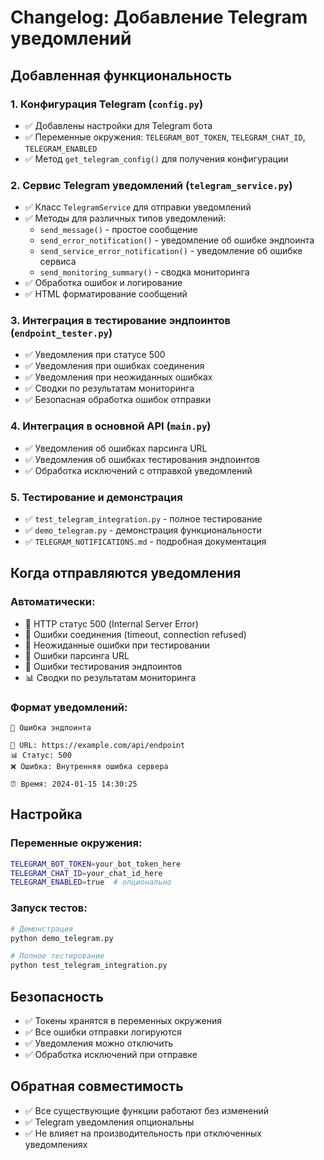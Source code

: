 # Changelog: Добавление Telegram уведомлений

## Добавленная функциональность

### 1. Конфигурация Telegram (`config.py`)
- ✅ Добавлены настройки для Telegram бота
- ✅ Переменные окружения: `TELEGRAM_BOT_TOKEN`, `TELEGRAM_CHAT_ID`, `TELEGRAM_ENABLED`
- ✅ Метод `get_telegram_config()` для получения конфигурации

### 2. Сервис Telegram уведомлений (`telegram_service.py`)
- ✅ Класс `TelegramService` для отправки уведомлений
- ✅ Методы для различных типов уведомлений:
  - `send_message()` - простое сообщение
  - `send_error_notification()` - уведомление об ошибке эндпоинта
  - `send_service_error_notification()` - уведомление об ошибке сервиса
  - `send_monitoring_summary()` - сводка мониторинга
- ✅ Обработка ошибок и логирование
- ✅ HTML форматирование сообщений

### 3. Интеграция в тестирование эндпоинтов (`endpoint_tester.py`)
- ✅ Уведомления при статусе 500
- ✅ Уведомления при ошибках соединения
- ✅ Уведомления при неожиданных ошибках
- ✅ Сводки по результатам мониторинга
- ✅ Безопасная обработка ошибок отправки

### 4. Интеграция в основной API (`main.py`)
- ✅ Уведомления об ошибках парсинга URL
- ✅ Уведомления об ошибках тестирования эндпоинтов
- ✅ Обработка исключений с отправкой уведомлений

### 5. Тестирование и демонстрация
- ✅ `test_telegram_integration.py` - полное тестирование
- ✅ `demo_telegram.py` - демонстрация функциональности
- ✅ `TELEGRAM_NOTIFICATIONS.md` - подробная документация

## Когда отправляются уведомления

### Автоматически:
- 🚨 HTTP статус 500 (Internal Server Error)
- 🚨 Ошибки соединения (timeout, connection refused)
- 🚨 Неожиданные ошибки при тестировании
- 🚨 Ошибки парсинга URL
- 🚨 Ошибки тестирования эндпоинтов
- 📊 Сводки по результатам мониторинга

### Формат уведомлений:
```
🚨 Ошибка эндпоинта

🔗 URL: https://example.com/api/endpoint
📊 Статус: 500
❌ Ошибка: Внутренняя ошибка сервера

⏰ Время: 2024-01-15 14:30:25
```

## Настройка

### Переменные окружения:
```bash
TELEGRAM_BOT_TOKEN=your_bot_token_here
TELEGRAM_CHAT_ID=your_chat_id_here
TELEGRAM_ENABLED=true  # опционально
```

### Запуск тестов:
```bash
# Демонстрация
python demo_telegram.py

# Полное тестирование
python test_telegram_integration.py
```

## Безопасность
- ✅ Токены хранятся в переменных окружения
- ✅ Все ошибки отправки логируются
- ✅ Уведомления можно отключить
- ✅ Обработка исключений при отправке

## Обратная совместимость
- ✅ Все существующие функции работают без изменений
- ✅ Telegram уведомления опциональны
- ✅ Не влияет на производительность при отключенных уведомлениях
